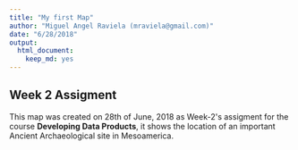 ```yaml
---
title: "My first Map"
author: "Miguel Angel Raviela (mraviela@gmail.com)"
date: "6/28/2018"
output: 
  html_document: 
    keep_md: yes
---
```




## Week 2 Assigment  


This map was created on 28th of June, 2018 as Week-2's assigment for the course **Developing Data Products**, it shows the location of an important Ancient Archaeological site in Mesoamerica.   


<!--html_preserve--><div id="htmlwidget-05bd38d310fe5900e977" style="width:672px;height:480px;" class="leaflet html-widget"></div>
<script type="application/json" data-for="htmlwidget-05bd38d310fe5900e977">{"x":{"options":{"crs":{"crsClass":"L.CRS.EPSG3857","code":null,"proj4def":null,"projectedBounds":null,"options":{}}},"calls":[{"method":"addTiles","args":["//{s}.tile.openstreetmap.org/{z}/{x}/{y}.png",null,null,{"minZoom":0,"maxZoom":18,"tileSize":256,"subdomains":"abc","errorTileUrl":"","tms":false,"noWrap":false,"zoomOffset":0,"zoomReverse":false,"opacity":1,"zIndex":1,"detectRetina":false,"attribution":"&copy; <a href=\"http://openstreetmap.org\">OpenStreetMap<\/a> contributors, <a href=\"http://creativecommons.org/licenses/by-sa/2.0/\">CC-BY-SA<\/a>"}]},{"method":"addCircles","args":[19.69227059,-98.845084285,950,null,null,{"interactive":true,"className":"","stroke":true,"color":"#03F","weight":1,"opacity":0.5,"fill":true,"fillColor":"#03F","fillOpacity":0.2},null,null,null,{"interactive":false,"permanent":false,"direction":"auto","opacity":1,"offset":[0,0],"textsize":"10px","textOnly":false,"className":"","sticky":true},null,null]},{"method":"addPopups","args":[19.69227059,-98.843555274,"<b><a href='https://en.wikipedia.org/wiki/Teotihuacan'>Teotihuacán<\/a><\/b><br/>Place where gods were born<br/>Sun piramid",null,null,{"maxWidth":300,"minWidth":50,"autoPan":true,"keepInView":false,"closeButton":false,"className":""}]}],"limits":{"lat":[19.69227059,19.69227059],"lng":[-98.845084285,-98.843555274]}},"evals":[],"jsHooks":[]}</script><!--/html_preserve-->

